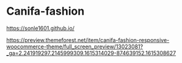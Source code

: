 # Canifa-fashion
https://sonle1601.github.io/

https://preview.themeforest.net/item/canifa-fashion-responsive-woocommerce-theme/full_screen_preview/13023081?_ga=2.241919297.2145999309.1615314029-874639152.1615308627
